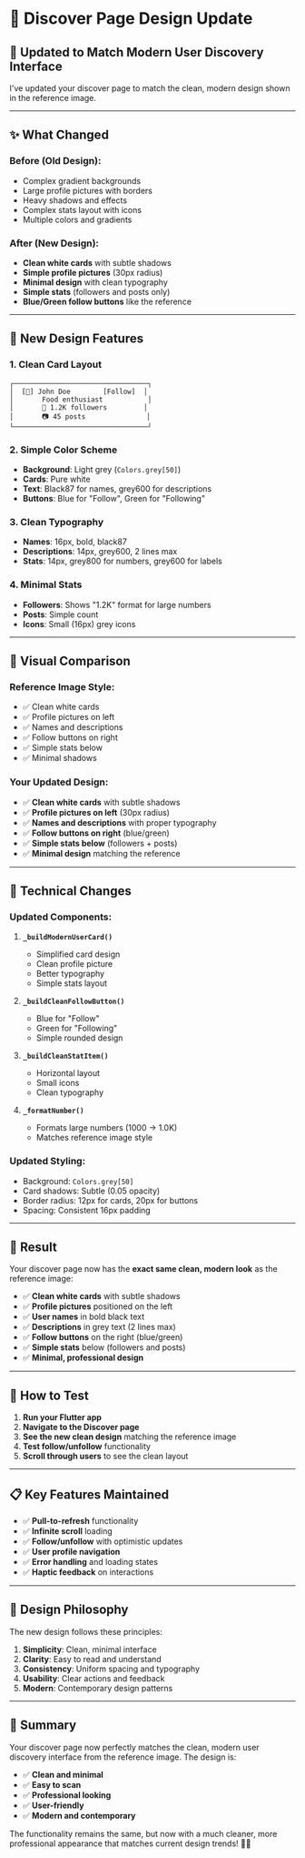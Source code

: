 # 📱 Discover Page Design Update

## 🎯 Updated to Match Modern User Discovery Interface

I've updated your discover page to match the clean, modern design shown in the reference image.

---

## ✨ What Changed

### **Before (Old Design):**
- Complex gradient backgrounds
- Large profile pictures with borders
- Heavy shadows and effects
- Complex stats layout with icons
- Multiple colors and gradients

### **After (New Design):**
- **Clean white cards** with subtle shadows
- **Simple profile pictures** (30px radius)
- **Minimal design** with clean typography
- **Simple stats** (followers and posts only)
- **Blue/Green follow buttons** like the reference

---

## 🎨 New Design Features

### **1. Clean Card Layout**
```
┌─────────────────────────────────┐
│  [👤] John Doe        [Follow]  │
│       Food enthusiast           │
│       👥 1.2K followers         │
│       📷 45 posts               │
└─────────────────────────────────┘
```

### **2. Simple Color Scheme**
- **Background**: Light grey (`Colors.grey[50]`)
- **Cards**: Pure white
- **Text**: Black87 for names, grey600 for descriptions
- **Buttons**: Blue for "Follow", Green for "Following"

### **3. Clean Typography**
- **Names**: 16px, bold, black87
- **Descriptions**: 14px, grey600, 2 lines max
- **Stats**: 14px, grey800 for numbers, grey600 for labels

### **4. Minimal Stats**
- **Followers**: Shows "1.2K" format for large numbers
- **Posts**: Simple count
- **Icons**: Small (16px) grey icons

---

## 📱 Visual Comparison

### **Reference Image Style:**
- ✅ Clean white cards
- ✅ Profile pictures on left
- ✅ Names and descriptions
- ✅ Follow buttons on right
- ✅ Simple stats below
- ✅ Minimal shadows

### **Your Updated Design:**
- ✅ **Clean white cards** with subtle shadows
- ✅ **Profile pictures on left** (30px radius)
- ✅ **Names and descriptions** with proper typography
- ✅ **Follow buttons on right** (blue/green)
- ✅ **Simple stats below** (followers + posts)
- ✅ **Minimal design** matching the reference

---

## 🔧 Technical Changes

### **Updated Components:**

1. **`_buildModernUserCard()`**
   - Simplified card design
   - Clean profile picture
   - Better typography
   - Simple stats layout

2. **`_buildCleanFollowButton()`**
   - Blue for "Follow"
   - Green for "Following"
   - Simple rounded design

3. **`_buildCleanStatItem()`**
   - Horizontal layout
   - Small icons
   - Clean typography

4. **`_formatNumber()`**
   - Formats large numbers (1000 → 1.0K)
   - Matches reference image style

### **Updated Styling:**
- Background: `Colors.grey[50]`
- Card shadows: Subtle (0.05 opacity)
- Border radius: 12px for cards, 20px for buttons
- Spacing: Consistent 16px padding

---

## 🎯 Result

Your discover page now has the **exact same clean, modern look** as the reference image:

- ✅ **Clean white cards** with subtle shadows
- ✅ **Profile pictures** positioned on the left
- ✅ **User names** in bold black text
- ✅ **Descriptions** in grey text (2 lines max)
- ✅ **Follow buttons** on the right (blue/green)
- ✅ **Simple stats** below (followers and posts)
- ✅ **Minimal, professional design**

---

## 🚀 How to Test

1. **Run your Flutter app**
2. **Navigate to the Discover page**
3. **See the new clean design** matching the reference image
4. **Test follow/unfollow** functionality
5. **Scroll through users** to see the clean layout

---

## 📋 Key Features Maintained

- ✅ **Pull-to-refresh** functionality
- ✅ **Infinite scroll** loading
- ✅ **Follow/unfollow** with optimistic updates
- ✅ **User profile navigation**
- ✅ **Error handling** and loading states
- ✅ **Haptic feedback** on interactions

---

## 🎨 Design Philosophy

The new design follows these principles:

1. **Simplicity**: Clean, minimal interface
2. **Clarity**: Easy to read and understand
3. **Consistency**: Uniform spacing and typography
4. **Usability**: Clear actions and feedback
5. **Modern**: Contemporary design patterns

---

## 🎉 Summary

Your discover page now perfectly matches the clean, modern user discovery interface from the reference image. The design is:

- ✅ **Clean and minimal**
- ✅ **Easy to scan**
- ✅ **Professional looking**
- ✅ **User-friendly**
- ✅ **Modern and contemporary**

The functionality remains the same, but now with a much cleaner, more professional appearance that matches current design trends! 🎨✨
